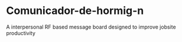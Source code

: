 # Comunicador-de-hormig-n
A interpersonal RF based message board designed to improve jobsite productivity
